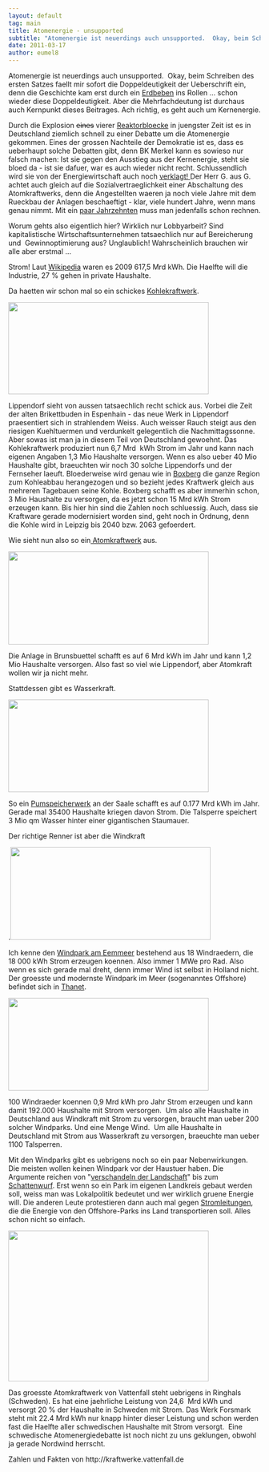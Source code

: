 ```yaml
---
layout: default
tag: main
title: Atomenergie - unsupported
subtitle: "Atomenergie ist neuerdings auch unsupported.  Okay, beim Schreiben des ersten Satzes faellt mir sofort die Doppeldeutigkeit der Ueberschrift ein, denn die Geschichte kam erst durch ein Erdbeben ins Rollen ... schon wieder diese Doppeldeutigkeit. Aber&hellip;"
date: 2011-03-17
author: eumel8
---
```


<p>Atomenergie ist neuerdings auch unsupported.  Okay, beim Schreiben des ersten Satzes faellt mir sofort die Doppeldeutigkeit der Ueberschrift ein, denn die Geschichte kam erst durch ein <a href="http://de.wikipedia.org/wiki/T%C5%8Dhoku-Erdbeben_2011" target="_blank">Erdbeben</a> ins Rollen ... schon wieder diese Doppeldeutigkeit. Aber die Mehrfachdeutung ist durchaus auch Kernpunkt dieses Beitrages. Ach richtig, es geht auch um Kernenergie.</p>
<p>Durch die Explosion <span style="text-decoration: line-through;">eines</span> vierer <a href="http://de.wikipedia.org/wiki/Kernkraftwerk_Fukushima_I" target="_blank">Reaktorbloecke</a> in juengster Zeit ist es in Deutschland ziemlich schnell zu einer Debatte um die Atomenergie gekommen. Eines der grossen Nachteile der Demokratie ist es, dass es ueberhaupt solche Debatten gibt, denn BK Merkel kann es sowieso nur falsch machen: Ist sie gegen den Ausstieg aus der Kernenergie, steht sie bloed da - ist sie dafuer, war es auch wieder nicht recht. Schlussendlich wird sie von der Energiewirtschaft auch noch <a href="http://www.stern.de/politik/deutschland/akw-moratorium-atomkonzerne-pruefen-klage-gegen-abschaltungen-1664611.html" target="_blank">verklagt! </a>Der Herr G. aus G. achtet auch gleich auf die Sozialvertraeglichkeit einer Abschaltung des Atomkraftwerks, denn die Angestellten waeren ja noch viele Jahre mit dem Rueckbau der Anlagen beschaeftigt - klar, viele hundert Jahre, wenn mans genau nimmt. Mit ein <a href="http://www.br-online.de/wissen/umwelt/atomkraftwerk-akw-kernkraft-ID1300272557305.xml" target="_blank">paar Jahrzehnten</a> muss man jedenfalls schon rechnen.</p>
<p>Worum gehts also eigentlich hier? Wirklich nur Lobbyarbeit? Sind kapitalistische Wirtschaftsunternehmen tatsaechlich nur auf Bereicherung und  Gewinnoptimierung aus? Unglaublich! Wahrscheinlich brauchen wir alle aber erstmal ...</p>
<p>Strom! Laut <a href="http://de.wikipedia.org/wiki/Strombedarf#Deutschland" target="_blank">Wikipedia</a> waren es 2009 617,5 Mrd kWh. Die Haelfte will die Industrie, 27 % gehen in private Haushalte.</p>
<p>Da haetten wir schon mal so ein schickes <a href="http://kraftwerke.vattenfall.de/powerplant/lippendorf" target="_blank">Kohlekraftwerk</a>.</p>
<p><img src="http://kraftwerke.vattenfall.de/sites/default/files/imagecache/large/sites/default/files/Lippendorf_CHP.jpg" alt="" width="400" height="184" /></p>
<p>Lippendorf sieht von aussen tatsaechlich recht schick aus. Vorbei die Zeit der alten Brikettbuden in Espenhain - das neue Werk in Lippendorf praesentiert sich in strahlendem Weiss. Auch weisser Rauch steigt aus den riesigen Kuehltuermen und verdunkelt gelegentlich die Nachmittagssonne. Aber sowas ist man ja in diesem Teil von Deutschland gewoehnt. Das Kohlekraftwerk produziert nun 6,7 Mrd  kWh Strom im Jahr und kann nach eigenen Angaben 1,3 Mio Haushalte versorgen. Wenn es also ueber 40 Mio Haushalte gibt, braeuchten wir noch 30 solche Lippendorfs und der Fernseher laeuft. Bloederweise wird genau wie in <a href="http://kraftwerke.vattenfall.de/powerplant/boxberg" target="_blank">Boxberg</a> die ganze Region zum Kohleabbau herangezogen und so bezieht jedes Kraftwerk gleich aus mehreren Tagebauen seine Kohle. Boxberg schafft es aber immerhin schon, 3 Mio Haushalte zu versorgen, da es jetzt schon 15 Mrd kWh Strom erzeugen kann. Bis hier hin sind die Zahlen noch schluessig. Auch, dass sie Kraftware gerade modernisiert worden sind, geht noch in Ordnung, denn die Kohle wird in Leipzig bis 2040 bzw. 2063 gefoerdert.</p>
<p>Wie sieht nun also so ein<a href="http://kraftwerke.vattenfall.de/powerplant/brunsbuettel" target="_blank"> Atomkraftwerk</a> aus.</p>
<p><img src="http://kraftwerke.vattenfall.de/sites/default/files/imagecache/large/sites/default/files/BrunsbAttel_nuclear_power_plant.jpg" alt="" width="400" height="186" /></p>
<p>Die Anlage in Brunsbuettel schafft es auf 6 Mrd kWh im Jahr und kann 1,2  Mio Haushalte versorgen. Also fast so viel wie Lippendorf, aber Atomkraft wollen wir ja nicht mehr.</p>
<p>Stattdessen gibt es Wasserkraft.</p>
<p><img src="http://kraftwerke.vattenfall.de/sites/default/files/imagecache/large/sites/default/files/Hohenwarte_II_22.jpg" alt="" width="400" height="185" /></p>
<p>So ein <a href="http://kraftwerke.vattenfall.de/powerplant/hohenwarte-ii" target="_blank">Pumspeicherwerk</a> an der Saale schafft es auf 0.177 Mrd kWh im Jahr. Gerade mal 35400 Haushalte kriegen davon Strom. Die Talsperre speichert 3 Mio qm Wasser hinter einer gigantischen Staumauer.</p>
<p>Der richtige Renner ist aber die Windkraft</p>
<p>.<img src="http://kraftwerke.vattenfall.de/sites/default/files/imagecache/large/sites/default/files/Eemmeerdijk_2.jpg" alt="" width="400" height="185" /></p>
<p>Ich kenne den <a href="http://kraftwerke.vattenfall.de/powerplant/eemmeerdijk" target="_blank">Windpark am Eemmeer</a> bestehend aus 18 Windraedern, die 18 000 kWh Strom erzeugen koennen. Also immer 1 MWe pro Rad. Also wenn es sich gerade mal dreht, denn immer Wind ist selbst in Holland nicht. Der groesste und modernste Windpark im Meer (sogenanntes Offshore) befindet sich in <a href="http://kraftwerke.vattenfall.de/powerplant/thanet" target="_blank">Thanet</a>.</p>
<p><img src="http://kraftwerke.vattenfall.de/sites/default/files/imagecache/large/sites/default/files/Thanet.jpg" alt="" width="400" height="185" /></p>
<p>100 Windraeder koennen 0,9 Mrd kWh pro Jahr Strom erzeugen und kann damit 192.000 Haushalte mit Strom versorgen.  Um also alle Haushalte in Deutschland aus Windkraft mit Strom zu versorgen, braucht man ueber 200 solcher Windparks. Und eine Menge Wind.  Um alle Haushalte in Deutschland mit Strom aus Wasserkraft zu versorgen, braeuchte man ueber 1100 Talsperren.</p>
<p>Mit den Windparks gibt es uebrigens noch so ein paar Nebenwirkungen. Die meisten wollen keinen Windpark vor der Haustuer haben. Die Argumente reichen von "<a href="http://www.naturpark-statt-windpark.de/" target="_blank">verschandeln der Landschaft</a>" bis zum <a href="http://de.wikipedia.org/wiki/Schattenwurf_von_Windenergieanlagen" target="_blank">Schattenwurf</a>. Erst wenn so ein Park im eigenen Landkreis gebaut werden soll, weiss man was Lokalpolitik bedeutet und wer wirklich gruene Energie will. Die anderen Leute protestieren dann auch mal gegen <a href="http://www.paz-online.de/Peiner-Land/Lokalnachrichten/Lahstedt/Flammender-Protest-gegen-Stromleitung" target="_blank">Stromleitungen</a>, die die Energie von den Offshore-Parks ins Land transportieren soll. Alles schon nicht so einfach.</p>
<p><img src="http://www.forum-netzintegration.de/uploads/pics/Krefeld6_DUH_Schrader_02052009.JPG" alt="" width="400" height="301" /></p>
<p>Das groesste Atomkraftwerk von Vattenfall steht uebrigens in Ringhals (Schweden). Es hat eine jaehrliche Leistung von 24,6  Mrd kWh und versorgt 20 % der Haushalte in Schweden mit Strom. Das Werk Forsmark steht mit 22.4 Mrd kWh nur knapp hinter dieser Leistung und schon werden fast die Haelfte aller schwedischen Haushalte mit Strom versorgt.  Eine schwedische Atomenergiedebatte ist noch nicht zu uns geklungen, obwohl ja gerade Nordwind herrscht.</p>
<p>Zahlen und Fakten von http://kraftwerke.vattenfall.de</p>
